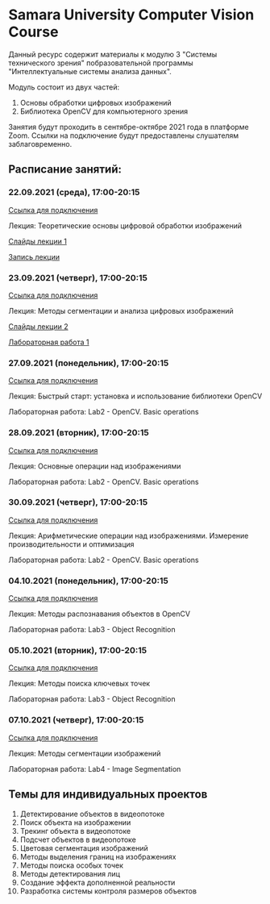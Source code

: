 # Samara University Computer Vision Course

Данный ресурс содержит материалы к модулю 3 "Системы технического зрения" побразовательной программы "Интеллектуальные системы анализа данных".

Модуль состоит из двух частей:
1. Основы обработки цифровых изображений
2. Библиотека OpenCV для компьютерного зрения

Занятия будут проходить в сентябре-октябре 2021 года в платформе Zoom. Ссылки на подключение будут предоставлены слушателям заблаговременно.

## Расписание занятий:
### 22.09.2021 (среда), 17:00-20:15

  [Ссылка для подключения](https://zoom.us/j/96334132201?pwd=MGIwWU5uWThLVXMyUTRpa3hSdE9DQT09)
  
  Лекция: Теоретические основы цифровой обработки изображений
  
  [Слайды лекции 1](https://github.com/PavelYakimov/dpo-cv/files/7216049/_.1.pdf)
  
  [Запись лекции](https://1drv.ms/v/s!AvM8VWt8XD6Kic09qrRRLDVVYnGWzg?e=OLb11X)
 
### 23.09.2021 (четверг), 17:00-20:15 

  [Ссылка для подключения](https://zoom.us/j/98335688074?pwd=U1REanpBS2wvVGV5NjNoVm9IMlFmUT09)
  
  Лекция: Методы сегментации и анализа цифровых изображений
  
  [Слайды лекции 2](https://github.com/PavelYakimov/dpo-cv/files/7219141/_.2.pdf)

  [Лабораторная работа 1](https://github.com/PavelYakimov/dpo-cv/tree/main/Lab-1)

### 27.09.2021 (понедельник), 17:00-20:15 

  [Ссылка для подключения](https://zoom.us/j/94065818857?pwd=QXJSd0NLRXhYK2JmQ1A0aFpValVDZz09)

  Лекция: Быстрый старт: установка и использование библиотеки OpenCV

  Лабораторная работа: Lab2 - OpenCV. Basic operations

### 28.09.2021 (вторник), 17:00-20:15

  [Ссылка для подключения](https://zoom.us/j/99771148781?pwd=Qmo3aERiR3I5TnJEdWZBSWlwSC95dz09)

  Лекция: Основные операции над изображениями

  Лабораторная работа: Lab2 - OpenCV. Basic operations

### 30.09.2021 (четверг), 17:00-20:15

  [Ссылка для подключения](https://zoom.us/j/95639248368?pwd=VzA2VnhCQ1pYVHkybDlhQURuZmR3Zz09)

  Лекция: Арифметические операции над изображениями. Измерение производительности и оптимизация

  Лабораторная работа: Lab2 - OpenCV. Basic operations

### 04.10.2021 (понедельник), 17:00-20:15 

  [Ссылка для подключения](https://zoom.us/j/97277739268?pwd=M2lydjBnRTJqZHRQWWRZMDhLc3FKUT09)
  
  Лекция: Методы распознавания объектов в OpenCV

  Лабораторная работа: Lab3 - Object Recognition

### 05.10.2021 (вторник), 17:00-20:15 

  [Ссылка для подключения](https://zoom.us/j/98218399048?pwd=SzZmZ0JYeDRnRlRkMVlwUjl5M0ZPZz09)
  
  Лекция: Методы поиска ключевых точек

  Лабораторная работа: Lab3 - Object Recognition

### 07.10.2021 (четверг), 17:00-20:15 

  [Ссылка для подключения](https://zoom.us/j/97652253883?pwd=S3lqekVQOWd0YU91cCt0dU9JVEl6UT09)
  
  Лекция: Методы сегментации изображений

  Лабораторная работа: Lab4 - Image Segmentation
  
  ## Темы для индивидуальных проектов
1.	Детектирование объектов в видеопотоке
2.	Поиск объекта на изображении
3.	Трекинг объекта в видеопотоке
4.	Подсчет объектов в видеопотоке
5.	Цветовая сегментация изображений
6.	Методы выделения границ на изображениях
7.	Методы поиска особых точек
8.	Методы детектирования лиц
9.	Создание эффекта дополненной реальности
10.	Разработка системы контроля размеров объектов

